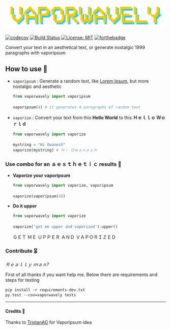 ![Vaporwavely](https://raw.githubusercontent.com/Owanesh/vaporwavely/master/logo.png)
---
[![codecov](https://codecov.io/gh/Owanesh/vaporwavely/branch/master/graph/badge.svg)](https://codecov.io/gh/Owanesh/vaporwavely)  [![Build Status](https://travis-ci.org/Owanesh/vaporwavely.svg?branch=master)](https://travis-ci.org/Owanesh/vaporwavely)  [![License: MIT](https://img.shields.io/badge/License-MIT-blue.svg)](https://github.com/Owanesh/vaporwavely/blob/master/LICENSE) [![forthebadge](http://forthebadge.com/images/badges/made-with-python.svg)](http://forthebadge.com)


Convert your text in an aesthetical text, or generate nostalgic 1999 paragraphs with vaporipsum


## How to use 👾


- `vaporipsum` : Generate a random text, like [Lorem Ipsum](https://www.lipsum.com/), but more nostalgic and aesthetic

    ```py
    from vaporwavely import vaporipsum

    vaporipsum(4) # it generates 4 paragraphs of random text
    ```


- `vaporize` : Convert your text from this **Hello World** to this **Ｈｅｌｌｏ Ｗｏｒｌｄ**

    ```py
    from vaporwavely import vaporize

    mystring = "Hi Owanesh"
    vaporize(mystring) # Ｈｉ Ｏｗａｎｅｓｈ
    ```
### Use combo for an ａｅｓｔｈｅｔｉｃ results 🦄

- **Vaporize your vaporipsum**

    ```py
    from vaporwavely import vaporize, vaporipsum

    vaporize(vaporipsum(4))
    ```
- **Do it upper**
    ```py
    from vaporwavely import vaporize

    vaporize('get me upper and vaporized').upper()
    ```
    ＧＥＴ ＭＥ ＵＰＰＥＲ ＡＮＤ ＶＡＰＯＲＩＺＥＤ

### Contribute 🎖
*Ｒｅａｌｌｙ ｍａｎ?*

First of all thanks if you want help me. Below there are requirements and steps for testing

    pip install -r requirements-dev.txt
    py.test --cov=vaporwavely tests


---
#### Credits 🙏
Thanks to [TristanAG](https://github.com/TristanAG/vaporipsum) for Vaporipsum idea

